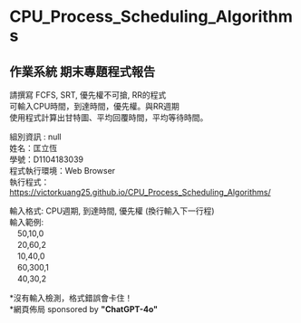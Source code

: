 # CPU_Process_Scheduling_Algorithms

## 作業系統 期末專題程式報告
請撰寫 FCFS, SRT, 優先權不可搶, RR的程式  
可輸入CPU時間，到達時間，優先權。與RR週期  
使用程式計算出甘特圖、平均回覆時間，平均等待時間。  


組別資訊 : null  
姓名：匡立恆  
學號：D1104183039  
程式執行環境：Web Browser  
執行程式：https://victorkuang25.github.io/CPU_Process_Scheduling_Algorithms/

輸入格式: CPU週期, 到達時間, 優先權 (換行輸入下一行程)   
輸入範例:   
  　50,10,0  
  　20,60,2  
  　10,40,0  
  　60,300,1  
  　40,30,2  

*沒有輸入檢測，格式錯誤會卡住！  
*網頁佈局 sponsored by **"ChatGPT-4o"**  
